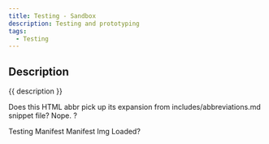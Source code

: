 ```yaml
---
title: Testing - Sandbox
description: Testing and prototyping
tags:
  - Testing
---
```


## Description

{{ description }}

Does this HTML abbr pick up its expansion from includes/abbreviations.md snippet file? Nope. ?

Testing Manifest
Manifest Img Loaded?

